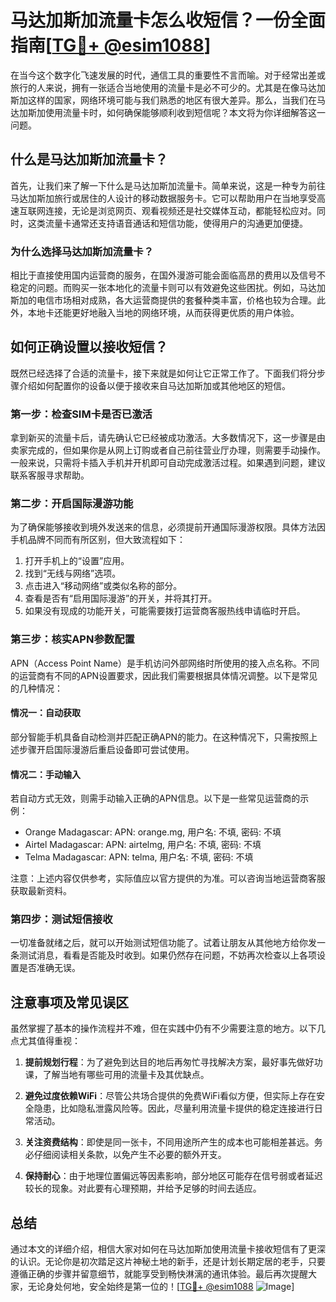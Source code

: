 # 马达加斯加流量卡怎么收短信？一份全面指南[[TG💪+ @esim1088](https://t.me/s/esim1088)]

在当今这个数字化飞速发展的时代，通信工具的重要性不言而喻。对于经常出差或旅行的人来说，拥有一张适合当地使用的流量卡是必不可少的。尤其是在像马达加斯加这样的国家，网络环境可能与我们熟悉的地区有很大差异。那么，当我们在马达加斯加使用流量卡时，如何确保能够顺利收到短信呢？本文将为你详细解答这一问题。

## 什么是马达加斯加流量卡？

首先，让我们来了解一下什么是马达加斯加流量卡。简单来说，这是一种专为前往马达加斯加旅行或居住的人设计的移动数据服务卡。它可以帮助用户在当地享受高速互联网连接，无论是浏览网页、观看视频还是社交媒体互动，都能轻松应对。同时，这类流量卡通常还支持语音通话和短信功能，使得用户的沟通更加便捷。

### 为什么选择马达加斯加流量卡？

相比于直接使用国内运营商的服务，在国外漫游可能会面临高昂的费用以及信号不稳定的问题。而购买一张本地化的流量卡则可以有效避免这些困扰。例如，马达加斯加的电信市场相对成熟，各大运营商提供的套餐种类丰富，价格也较为合理。此外，本地卡还能更好地融入当地的网络环境，从而获得更优质的用户体验。

## 如何正确设置以接收短信？

既然已经选择了合适的流量卡，接下来就是如何让它正常工作了。下面我们将分步骤介绍如何配置你的设备以便于接收来自马达加斯加或其他地区的短信。

### 第一步：检查SIM卡是否已激活

拿到新买的流量卡后，请先确认它已经被成功激活。大多数情况下，这一步骤是由卖家完成的，但如果你是从网上订购或者自己前往营业厅办理，则需要手动操作。一般来说，只需将卡插入手机并开机即可自动完成激活过程。如果遇到问题，建议联系客服寻求帮助。

### 第二步：开启国际漫游功能

为了确保能够接收到境外发送来的信息，必须提前开通国际漫游权限。具体方法因手机品牌不同而有所区别，但大致流程如下：
1. 打开手机上的“设置”应用。
2. 找到“无线与网络”选项。
3. 点击进入“移动网络”或类似名称的部分。
4. 查看是否有“启用国际漫游”的开关，并将其打开。
5. 如果没有现成的功能开关，可能需要拨打运营商客服热线申请临时开启。

### 第三步：核实APN参数配置

APN（Access Point Name）是手机访问外部网络时所使用的接入点名称。不同的运营商有不同的APN设置要求，因此我们需要根据具体情况调整。以下是常见的几种情况：

#### 情况一：自动获取
部分智能手机具备自动检测并匹配正确APN的能力。在这种情况下，只需按照上述步骤开启国际漫游后重启设备即可尝试使用。

#### 情况二：手动输入
若自动方式无效，则需手动输入正确的APN信息。以下是一些常见运营商的示例：
- Orange Madagascar: APN: orange.mg, 用户名: 不填, 密码: 不填
- Airtel Madagascar: APN: airtelmg, 用户名: 不填, 密码: 不填
- Telma Madagascar: APN: telma, 用户名: 不填, 密码: 不填

注意：上述内容仅供参考，实际值应以官方提供的为准。可以咨询当地运营商客服获取最新资料。

### 第四步：测试短信接收

一切准备就绪之后，就可以开始测试短信功能了。试着让朋友从其他地方给你发一条测试消息，看看是否能及时收到。如果仍然存在问题，不妨再次检查以上各项设置是否准确无误。

## 注意事项及常见误区

虽然掌握了基本的操作流程并不难，但在实践中仍有不少需要注意的地方。以下几点尤其值得重视：

1. **提前规划行程**：为了避免到达目的地后再匆忙寻找解决方案，最好事先做好功课，了解当地有哪些可用的流量卡及其优缺点。
   
2. **避免过度依赖WiFi**：尽管公共场合提供的免费WiFi看似方便，但实际上存在安全隐患，比如隐私泄露风险等。因此，尽量利用流量卡提供的稳定连接进行日常活动。

3. **关注资费结构**：即使是同一张卡，不同用途所产生的成本也可能相差甚远。务必仔细阅读相关条款，以免产生不必要的额外开支。

4. **保持耐心**：由于地理位置偏远等因素影响，部分地区可能存在信号弱或者延迟较长的现象。对此要有心理预期，并给予足够的时间去适应。

## 总结

通过本文的详细介绍，相信大家对如何在马达加斯加使用流量卡接收短信有了更深的认识。无论你是初次踏足这片神秘土地的新手，还是计划长期定居的老手，只要遵循正确的步骤并留意细节，就能享受到畅快淋漓的通讯体验。最后再次提醒大家，无论身处何地，安全始终是第一位的！[[TG💪+ @esim1088](https://t.me/s/esim1088) ![Image](https://i.postimg.cc/4NQfJmqS/Snipaste-2025-05-13-00-14-12.png)]